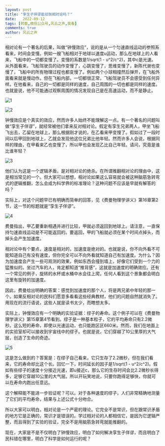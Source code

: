 ```yaml
---
layout: post
title: "孪生子佯谬能驳倒相对论吗？"
date:   2022-09-12
tags: [转载,微信公众号,风云之声,我看]
comments: true
author: 风云之声
---
```


相对论有一个著名的后果，叫做“钟慢效应”，说的是从一个匀速直线运动的参照系看来，时间会变慢。例如一艘飞船相对于地球以速度u运动，那么在地球上的人看来，飞船中的一切都变慢了。变慢的系数是1/sqrt(1 - u^2/c^2)，其中c是光速。从外面看来，飞船驾驶员的动作变慢了，心跳变慢了，思维变慢了，新陈代谢也变慢了，飞船中的所有物理过程也都变慢了。例如两个小球相撞然后弹开，在飞船外面看来就是慢动作。但在飞船内部，一切都很正常，飞船驾驶员不会感受到任何异样。在他看来，自己的一切都是同样的速度，自己周围的一切也都是同样的速度。也就是说，他不可能通过观察周围的情况发现自己是在高速运动，而不是静止。

![1](https://raw.staticdn.net/hanlinniao/hanlinniao.github.io/master/images/%E5%AD%AA%E7%94%9F%E5%AD%90%E4%BD%AF%E8%B0%AC%E8%83%BD%E9%A9%B3%E5%80%92%E7%9B%B8%E5%AF%B9%E8%AE%BA%E5%90%97%EF%BC%9F/1.jfif)

![2](https://raw.staticdn.net/hanlinniao/hanlinniao.github.io/master/images/%E5%AD%AA%E7%94%9F%E5%AD%90%E4%BD%AF%E8%B0%AC%E8%83%BD%E9%A9%B3%E5%80%92%E7%9B%B8%E5%AF%B9%E8%AE%BA%E5%90%97%EF%BC%9F/2.gif)

钟慢效应是个真实的效应，然而许多人始终不能理解这一点。有一个著名的问题叫做“孪生子佯谬”，就经常被他们拿来反对相对论。假定有孪生兄弟两人，甲坐飞船飞出去，乙留在地球上，那么根据刚才说的，在乙看来甲变慢了。假如过了一段时间以后甲回到地球上，乙就会发现他这位兄弟比他年轻。然而许多人会说，根据同样的理由，在甲看来乙也变慢了，所以甲也会发现乙比自己年轻。请问，究竟是谁比谁年轻？

![3](https://raw.staticdn.net/hanlinniao/hanlinniao.github.io/master/images/%E5%AD%AA%E7%94%9F%E5%AD%90%E4%BD%AF%E8%B0%AC%E8%83%BD%E9%A9%B3%E5%80%92%E7%9B%B8%E5%AF%B9%E8%AE%BA%E5%90%97%EF%BC%9F/3.jfif)

他们认为这是一个逻辑矛盾，是对相对论的绝杀。在所谓推翻相对论的理由中，这是相当常见的一个。但大家可以想想，相对论如果这么容易就会被这种脑筋急转弯式的逻辑推翻，怎么会成为科学界的标准理论？这种问题不应该是早就有解答的吗？

实际上，对这个问题早已有明确而简单的回答，见《费曼物理学讲义》第16章第2节，这一节的标题就是“孪生子佯谬”。

![4](https://raw.staticdn.net/hanlinniao/hanlinniao.github.io/master/images/%E5%AD%AA%E7%94%9F%E5%AD%90%E4%BD%AF%E8%B0%AC%E8%83%BD%E9%A9%B3%E5%80%92%E7%9B%B8%E5%AF%B9%E8%AE%BA%E5%90%97%EF%BC%9F/4.png)


费曼指出，甲乙要重新相遇并进行比较，甲就必须返回到地球上。请注意，一直保持匀速直线运动是不可能返回的。要返回，甲的飞船就必须在某个时间点掉头，而掉头会产生加速度。

相对论中有个要点，速度是相对的，加速度是绝对的。也就是说，你不向外看不可能知道自己有没有速度，但你完全可以不向外看就知道自己有加速度。为什么？因为加速度会产生一些可观测的效果，例如东西会撞到墙上，好像它们受到一个力的猛推似的。坐过汽车的人，肯定都知道“推背感”，这就是加速度的明确效应。还有一个常见的例子，旋转的水杯或水桶中水会往上爬，任何人看到这个景象都会明白这里有旋转的加速度。

因此，费曼给出明确的答案：感觉到加速度的那个人，将是两兄弟中年轻的那一个。如果反相对论的民科们愿意多看看这些经典教材，他们的问题自然就消失了。用现在的流行语说，这些人就是读书太少，而瞎想太多。

实际上，钟慢效应有一个明确的实验证据：缪子的寿命。这个例子可以在《费曼物理学讲义》第15章第4节看到。缪子是一种基本粒子，它的平均寿命只有2.2微秒。这么短的寿命，即使以光速运动，也只能跑区区660米。然而，我们在地面上的实验室却可以接收到宇宙线中的缪子。也就是说，它们穿越了10公里厚的大气层，创造了生命的奇迹。

![5](https://raw.staticdn.net/hanlinniao/hanlinniao.github.io/master/images/%E5%AD%AA%E7%94%9F%E5%AD%90%E4%BD%AF%E8%B0%AC%E8%83%BD%E9%A9%B3%E5%80%92%E7%9B%B8%E5%AF%B9%E8%AE%BA%E5%90%97%EF%BC%9F/5.jfif)

这是怎么做到的？答案是：在缪子自己看来，它只生存了2.2微秒，但在我们看来，它的寿命却比这个长。回忆一下，时间延长的因子是1/sqrt(1 - u^2/c^2)。假如有些缪子的速度十分接近光速，即u接近c，那么它的生存时间会比2.2微秒长得多，足够它穿越10公里的大气层。所以开玩笑地说，只要你跑得足够快，你就可以在寿命内跑出任意远。

这个解释能不能进一步验证呢？可以。对于各种速度的缪子，人们非常精确地测量了它们的平均寿命，结果与上述公式十分吻合。

所以大家可以明白，相对论是一个严密的理论。它完全不是常识，但在跟常识矛盾的地方它是正确的，常识才是错误的。学过相对论的人都相信它，是因为它逻辑严整，而且得到了实验的验证，完全不是用脑筋急转弯就能推翻的。

现在，大家是不是不仅明白了钟慢效应，明白了如何解决孪生子佯谬，而且明白了民科错在哪里，明白了科学是如何运行的呢？
